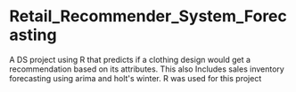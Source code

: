 # Retail_Recommender_System_Forecasting
A DS project using R that predicts if a clothing design would get a recommendation based on its attributes. This also Includes sales inventory forecasting  using arima and holt's winter. R was used for this project

